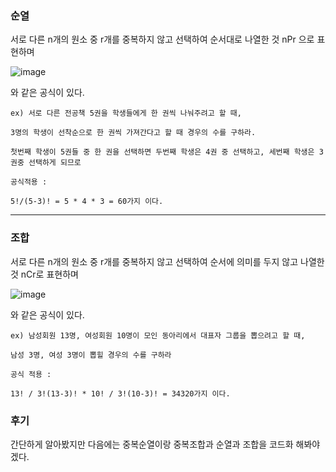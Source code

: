 ### 순열

서로 다른 n개의 원소 중 r개를 중복하지 않고 선택하여 순서대로 나열한 것 nPr 으로 표현하며 

![image](https://user-images.githubusercontent.com/71219602/180242518-7fa2d7cf-f610-4e9d-a0c8-e6b53ac400dd.png)

와 같은 공식이 있다.
```
ex) 서로 다른 전공책 5권을 학생들에게 한 권씩 나눠주려고 할 때, 

3명의 학생이 선착순으로 한 권씩 가져간다고 할 때 경우의 수를 구하라.

첫번째 학생이 5권들 중 한 권을 선택하면 두번째 학생은 4권 중 선택하고, 세번째 학생은 3권중 선택하게 되므로 

공식적용 : 

5!/(5-3)! = 5 * 4 * 3 = 60가지 이다.
```

---------------------------------------------------

### 조합

서로 다른 n개의 원소 중 r개를 중복하지 않고 선택하여 순서에 의미를 두지 않고 나열한 것 nCr로 표현하며

![image](https://user-images.githubusercontent.com/71219602/180242959-62cd1971-883a-4eda-9dea-6518ccba93cc.png)

와 같은 공식이 있다.
```
ex) 남성회원 13명, 여성회원 10명이 모인 동아리에서 대표자 그룹을 뽑으려고 할 때,

남성 3명, 여성 3명이 뽑힐 경우의 수를 구하라

공식 적용 :

13! / 3!(13-3)! * 10! / 3!(10-3)! = 34320가지 이다.
```
### 후기

간단하게 알아봤지만 다음에는 중복순열이랑 중복조합과 순열과 조합을 코드화 해봐야겠다.
